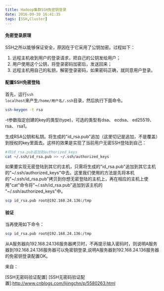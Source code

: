 ```yaml
---
title: Hadoop集群SSH免密钥登录
date: 2016-09-30 16:41:35
tags: [SSH,Cluster]
---
```



#### 免密登录原理

SSH之所以能够保证安全，原因在于它采用了公钥加密。过程如下：

1. 远程主机收到用户的登录请求，把自己的公钥发给用户；
2. 用户使用这个公钥，将登录密码加密后，发送回来；
3. 远程主机用自己的私钥，解密登录密码，如果密码正确，就同意用户登录。

#### 配置SSH免密登陆

首先，运行<code>ssh localhost</code>来产生<code>/home/用户名/.ssh</code>目录，然后执行下面命令。

<!-- more -->

```Bash
ssh-keygen -t rsa
```

-t参数指定创建的key的类型(type)，可选的类型有dsa、 ecdsa、 ed25519、 rsa、 rsa1。

生成RSA公钥和私钥。将生成的"id_rsa.pub"追加（这里切记是追加，不是覆盖）到授权的key里面去。这样的效果是实现了当前用户无密SSH登陆到自己：

```Bash
#将id_rsa.pub追加到authorized_keys
cat ~/.ssh/id_rsa.pub >> ~/.ssh/authorized_keys
```

如果要实现无密登陆到其它的主机，只需将生成的"id_rsa.pub"追加到其它主机的"\~/.ssh/authorized_keys"中去。这里我们使用的方法是先将本机的"\~/.ssh/id_rsa.pub"拷贝到你想无密登陆的主机上，再在相应的主机上使用"cat"命令将"\~/.ssh/id_rsa.pub"追加到该主机的 "\~/.ssh/authorized_keys"中。

```Bash
scp id_rsa.pub root@192.168.24.136:/tmp
```

#### 验证

当再使用如下命令：

```Bash
scp id_rsa.pub root@192.168.24.136:/tmp
```

从A服务器向192.168.24.136服务器拷贝时，不再提示输入密码时，则说明A服务器到192.168.24.136服务器可以免密钥登录,说明A服务器到192.168.24.136服务器的免密钥登录配置OK。

来自：

[SSH无密码验证配置]
[SSH无密码验证配置]:http://www.cnblogs.com/lijingchn/p/5580263.html
